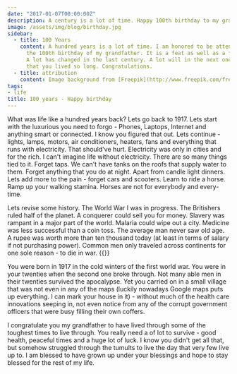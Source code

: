 ```yaml
---
date: "2017-01-07T00:00:00Z"
description: A century is a lot of time. Happy 100th birthday to my grandfather. It is a feat.
image: /assets/img/blog/birthday.jpg
sidebar:
  - title: 100 Years
    content: A hundred years is a lot of time. I am honored to be attending
      the 100th birthday of my grandfather. It is a feat as well as a feast to remember.
      A lot has changed in the last century. A lot will in the next one. It is a feat
      that you lived so long. Congratulations.
  - title: attribution
    content: Image background from [Freepik](http://www.freepik.com/free-vector/balloon-party-background_780957.htm)
tags:
- life
title: 100 years - Happy birthday
---
```


What was life like a hundred years back? Lets go back to 1917. Lets start with the luxurious you need to forgo - Phones, Laptops, Internet and anything smart or connected. I know you figured that out. Lets continue - lights, lamps, motors, air conditioners, heaters, fans and everything that runs with electricity. That should've hurt. Electricity was only in cities and for the rich. I can't imagine life without electricity. There are so many things tied to it. Forget taps. We can't have tanks on the roofs that supply water to them. Forget anything that you do at night. Apart from candle light dinners. Lets add more to the pain - forget cars and scooters. Learn to ride a horse. Ramp up your walking stamina. Horses are not for everybody and every-time.

Lets revise some history. The World War I was in progress. The Britishers ruled half of the planet. A conquerer could sell you for money. Slavery was rampant in a major part of the world. Malaria could wipe out a city. Medicine was less successful than a coin toss. The average man never saw old age. A rupee was worth more than ten thousand today (at least in terms of salary if not purchasing power). Common men only traveled across continents for one sole reason - to die in war.
{{<fig alt="Babaji" width="373" height="323" src="babaji.jpg" title="Happy Birthday Babaji" class="float-3" >}}

You were born in 1917 in the cold winters of the first world war. You were in your twenties when the second one broke through. Not many able men in their twenties survived the apocalypse. Yet you carried on in a small village that was not even in any of the maps (luckily nowadays Google maps puts up everything. I can mark your house in it) - without much of the health care innovations seeping in, not even notice from any of the corrupt government officers that were busy filling their own coffers.

I congratulate you my grandfather to have lived through some of the toughest times to live through. You really need a of lot to survive - good health, peaceful times and a huge lot of luck. I know you didn't get all that, but somehow struggled through the tumults to live the day that very few live up to. I am blessed to have grown up under your blessings and hope to stay blessed for the rest of my life.
